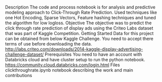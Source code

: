 Description
The code and process notebook is for analysis and predictive modeling approach to Click-Through Rate Prediction. Used techniques like one Hot Encoding, Sparse Vectors, Feature hashing techniques and tuned the algorithm for low logloss. 
Objective
The objective was to predict the click through rate prediction of display ads using the Criteo Labs dataset that was part of Kaggle Competition.
Getting Started
Data for this project can be obtained from below Kaggle Challenge. You need to accept there terms of use before downloading the data.
http://labs.criteo.com/downloads/2014-kaggle-display-advertising-challenge-dataset/
Prerequisites
You need to have an account with Databricks cloud and have cluster setup to run the python notebook.
https://community.cloud.databricks.com/login.html
Files
clickthroughrate.ipynb notebook describing the work and main contributions
